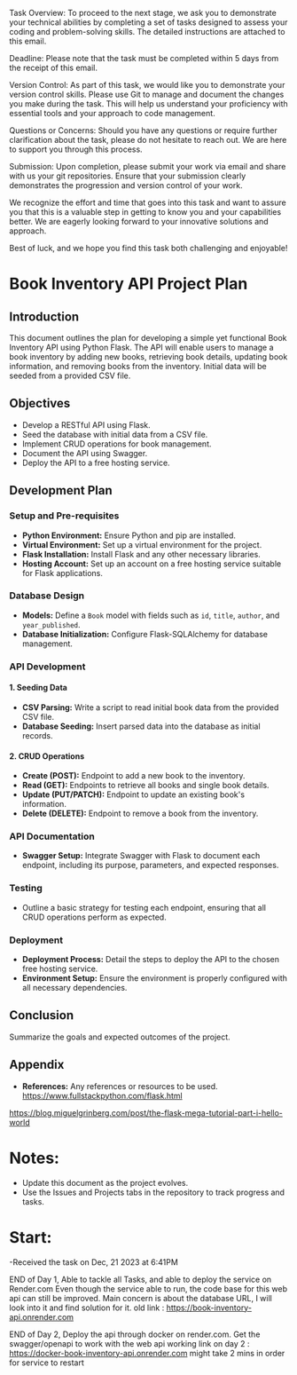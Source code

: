 Task Overview:
To proceed to the next stage, we ask you to demonstrate your technical abilities by completing a set of tasks designed to assess your coding and  problem-solving skills. The detailed instructions are attached to this email.

Deadline:
Please note that the task must be completed within 5 days from the receipt of this email.

Version Control:
As part of this task, we would like you to demonstrate your version control skills. Please use Git to manage and document the changes you make during the task. This will help us understand your proficiency with essential tools and your approach to code management.

Questions or Concerns:
Should you have any questions or require further clarification about the task, please do not hesitate to reach out. We are here to support you through this process.

Submission:
Upon completion, please submit your work via email and share with us your git repositories. Ensure that your submission clearly demonstrates the progression and version control of your work.

We recognize the effort and time that goes into this task and want to assure you that this is a valuable step in getting to know you and your capabilities better. We are eagerly looking forward to your innovative solutions and approach.

Best of luck, and we hope you find this task both challenging and enjoyable!



# Book Inventory API Project Plan

## Introduction
This document outlines the plan for developing a simple yet functional Book Inventory API using Python Flask. The API will enable users to manage a book inventory by adding new books, retrieving book details, updating book information, and removing books from the inventory. Initial data will be seeded from a provided CSV file.

## Objectives
- Develop a RESTful API using Flask.
- Seed the database with initial data from a CSV file.
- Implement CRUD operations for book management.
- Document the API using Swagger.
- Deploy the API to a free hosting service.

## Development Plan

### Setup and Pre-requisites
- **Python Environment:** Ensure Python and pip are installed.
- **Virtual Environment:** Set up a virtual environment for the project.
- **Flask Installation:** Install Flask and any other necessary libraries.
- **Hosting Account:** Set up an account on a free hosting service suitable for Flask applications.

### Database Design
- **Models:** Define a `Book` model with fields such as `id`, `title`, `author`, and `year_published`.
- **Database Initialization:** Configure Flask-SQLAlchemy for database management.

### API Development
#### 1. Seeding Data
- **CSV Parsing:** Write a script to read initial book data from the provided CSV file.
- **Database Seeding:** Insert parsed data into the database as initial records.

#### 2. CRUD Operations
- **Create (POST):** Endpoint to add a new book to the inventory.
- **Read (GET):** Endpoints to retrieve all books and single book details.
- **Update (PUT/PATCH):** Endpoint to update an existing book's information.
- **Delete (DELETE):** Endpoint to remove a book from the inventory.

### API Documentation
- **Swagger Setup:** Integrate Swagger with Flask to document each endpoint, including its purpose, parameters, and expected responses.

### Testing
- Outline a basic strategy for testing each endpoint, ensuring that all CRUD operations perform as expected.

### Deployment
- **Deployment Process:** Detail the steps to deploy the API to the chosen free hosting service.
- **Environment Setup:** Ensure the environment is properly configured with all necessary dependencies.

## Conclusion
Summarize the goals and expected outcomes of the project.

## Appendix
- **References:** Any references or resources to be used.
https://www.fullstackpython.com/flask.html

https://blog.miguelgrinberg.com/post/the-flask-mega-tutorial-part-i-hello-world

# Notes:
- Update this document as the project evolves.
- Use the Issues and Projects tabs in the repository to track progress and tasks.

# Start:
-Received the task on Dec, 21 2023 at 6:41PM

END of Day 1, Able to tackle all Tasks, and able to deploy the service on Render.com
Even though the service able to run, the code base for this web api can still be improved.
Main concern is about the database URL, I will look into it and find solution for it.
old link : https://book-inventory-api.onrender.com


END of Day 2, Deploy the api through docker on render.com.
Get the swagger/openapi to work with the web api
working link on day 2 : https://docker-book-inventory-api.onrender.com
might take 2 mins in order for service to restart


